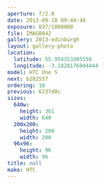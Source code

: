 ```yaml
---
aperture: f/2.0
date: 2013-09-18 09:44:48
exposure: 837/1000000
file: IMAG0842
gallery: 2013-edinburgh
layout: gallery-photo
location:
  latitude: 55.954353305556
  longitude: -3.1828176944444
model: HTC One S
next: b282557
ordering: 18
previous: 6237d8c
sizes:
  640w:
    height: 361
    width: 640
  200x200:
    height: 200
    width: 200
  96x96:
    height: 96
    width: 96
title: null
make: HTC
---
```

